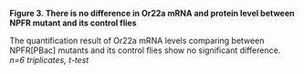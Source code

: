 **Figure 3. There is no difference in Or22a mRNA and protein level between NPFR mutant and its control flies**

The quantification result of Or22a mRNA levels comparing between NPFR[PBac] mutants and its control flies show no significant difference. _n=6 triplicates, t-test_